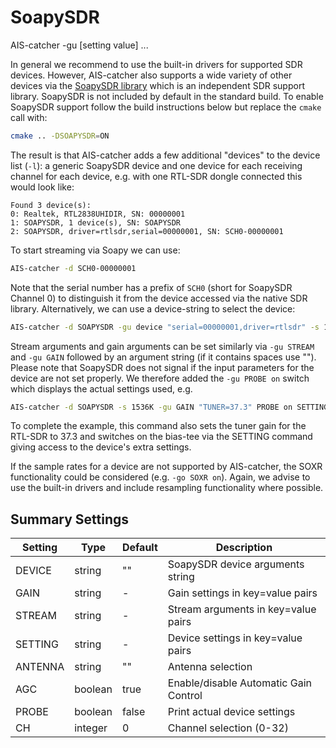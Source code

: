 # SoapySDR

<div class="command-container">
    <div class="command-syntax">
        <span class="cmd-name">AIS-catcher</span>
        <span class="cmd-flag">-gu</span>
        [<span class="cmd-setting">setting</span> <span class="cmd-value">value</span>]
        ...
    </div>
</div>

In general we recommend to use the built-in drivers for supported SDR  devices. However, AIS-catcher also supports a wide variety of other devices via the [SoapySDR library](https://github.com/pothosware/SoapySDR/wiki) which is an independent SDR support library. SoapySDR is not included by default in the standard build. To enable SoapySDR support follow the build instructions below but replace the ```cmake``` call with:
```bash
cmake .. -DSOAPYSDR=ON
```
The result is that AIS-catcher adds a few additional "devices" to the device list (```-l```): a generic SoapySDR device and one device for each receiving channel for each device, e.g. with one RTL-SDR dongle connected this would look like:
```
Found 3 device(s):
0: Realtek, RTL2838UHIDIR, SN: 00000001
1: SOAPYSDR, 1 device(s), SN: SOAPYSDR
2: SOAPYSDR, driver=rtlsdr,serial=00000001, SN: SCH0-00000001
```
To start streaming via Soapy we can use:
```bash
AIS-catcher -d SCH0-00000001
```
Note that the serial number has a prefix of ```SCH0``` (short for SoapySDR Channel 0) to distinguish it from the device accessed via the native SDR library. Alternatively, we can use a device-string to select the device: 
```bash
AIS-catcher -d SOAPYSDR -gu device "serial=00000001,driver=rtlsdr" -s 1536K
```
Stream arguments and gain arguments can be set similarly via ```-gu STREAM``` and ```-gu GAIN``` followed by an argument string (if it contains spaces use ""). Please note that SoapySDR does not signal if the input parameters for the device are not set properly. We therefore added the ```-gu PROBE on``` switch which displays the actual settings used, e.g.
```bash
AIS-catcher -d SOAPYSDR -s 1536K -gu GAIN "TUNER=37.3" PROBE on SETTINGS "biastee=true"
```
To complete the example, this command also sets the tuner gain for the RTL-SDR to 37.3 and switches on the bias-tee via the SETTING command giving access to the device's extra settings.

If the sample rates for a device are not supported by AIS-catcher, the SOXR functionality could be considered (e.g. ```-go SOXR on```). Again, we advise to use the built-in drivers and include resampling functionality where possible.  

## Summary Settings

| Setting | Type | Default | Description |
|---------|------|---------|-------------|
| DEVICE | string | "" | SoapySDR device arguments string |
| GAIN | string | - | Gain settings in key=value pairs |
| STREAM | string | - | Stream arguments in key=value pairs |
| SETTING | string | - | Device settings in key=value pairs |
| ANTENNA | string | "" | Antenna selection |
| AGC | boolean | true | Enable/disable Automatic Gain Control |
| PROBE | boolean | false | Print actual device settings |
| CH | integer | 0 | Channel selection (0-32) |
